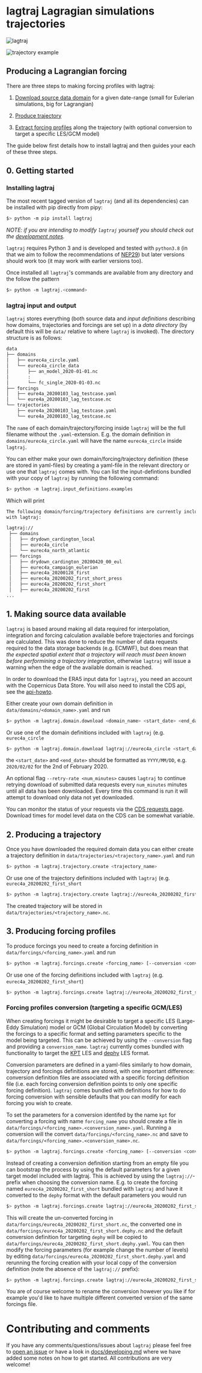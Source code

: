 # lagtraj Lagragian simulations trajectories

![lagtraj](https://github.com/EUREC4A-UK/lagtraj/workflows/lagtraj/badge.svg)

![trajectory example](docs/eurec4a_20191209_12_lag.png)


## Producing a Lagrangian forcing

There are three steps to making forcing profiles with lagtraj:

1. [Download source data domain](#1-making-source-data-available) for a given
   date-range (small for Eulerian simulations, big for Lagrangian)

2. [Produce trajectory](#2-producing-a-trajectory)

3. [Extract forcing
   profiles](#3-producing-forcing-profiles)
   along the trajectory (with optional conversion to target a specific LES/GCM
   model)

The guide below first details how to install lagtraj and then guides your each
of these three steps.


## 0. Getting started

### Installing lagtraj

The most recent tagged version of `lagtraj` (and all its dependencies) can be
installed with pip directly from pipy:

```bash
$> python -m pip install lagtraj
```

*NOTE: if you are intending to modify `lagtraj` yourself you should check out
the [development notes](docs/developing.md).*

`lagtraj` requires Python 3 and is developed and tested with `python3.8` (in
that we aim to follow the recommendations of
[NEP29](https://numpy.org/neps/nep-0029-deprecation_policy.html)) but later
versions should work too (it may work with earlier versions too).

Once installed all `lagtraj`'s commands are available from any directory
and the follow the pattern

```bash
$> python -m lagtraj.<command>
```

### lagtraj input and output

`lagtraj` stores everything (both source data and *input definitions*
describing how domains, trajectories and forcings are set up) in a *data
directory* (by default this will be `data/` relative to where `lagtraj` is
invoked). The directory structure is as follows:

```bash
data
├── domains
│   ├── eurec4a_circle.yaml
│   └── eurec4a_circle_data
│       ├── an_model_2020-01-01.nc
│       :
│       └── fc_single_2020-01-03.nc
├── forcings
│   ├── eure4a_20200103_lag_testcase.yaml
│   └── eure4a_20200103_lag_testcase.nc
└── trajectories
    ├── eure4a_20200103_lag_testcase.yaml
    └── eure4a_20200103_lag_testcase.nc
```

The `name` of each domain/trajectory/forcing inside `lagtraj` will be the
full filename without the `.yaml`-extension. E.g. the domain definition in
`domains/eurec4a_circle.yaml` will have the name `eurec4a_circle` inside
`lagtraj`.

You can either make your own domain/forcing/trajectory definition (these
are stored in yaml-files) by creating a yaml-file in the relevant
directory or use one that `lagtraj` comes with. You can list the
input-defintions bundled with your copy of `lagtraj` by running the
following command:

```bash
$> python -m lagtraj.input_definitions.examples
```

Which will print

```bash
The following domain/forcing/trajectory definitions are currently included
with lagtraj:

lagtraj://
 ├── domains
 │   ├── drydown_cardington_local
 │   ├── eurec4a_circle
 │   └── eurec4a_north_atlantic
 ├── forcings
 │   ├── drydown_cardington_20200420_00_eul
 │   ├── eurec4a_campaign_eulerian
 │   ├── eurec4a_20200128_first
 │   ├── eurec4a_20200202_first_short_press
 │   ├── eurec4a_20200202_first_short
 │   ├── eurec4a_20200202_first
...
```

## 1. Making source data available

`lagtraj` is based around making all data required for interpolation,
integration and forcing calculation available before trajectories and forcings
are calculated. This was done to reduce the number of data requests required
to the data storage backends (e.g. ECMWF), but does mean that *the expected
spatial extent that a trajectory will reach must been known before performining
a trajectory integration*, otherwise `lagtraj` will issue a warning when the
edge of the available domain is reached.

In order to download the ERA5 input data for `lagtraj`, you need an account with
the Copernicus Data Store. You will also need to install the CDS api, see the [api-howto](https://cds.climate.copernicus.eu/api-how-to).

Either create your own domain definition in `data/domains/<domain_name>.yaml` and run

```bash
$> python -m lagtraj.domain.download <domain_name> <start_date> <end_date>
```

Or use one of the domain definitions included with `lagtraj` (e.g.
`eurec4a_circle`


```bash
$> python -m lagtraj.domain.download lagtraj://eurec4a_circle <start_date> <end_date>
```
the `<start_date>` and `<end_date>` should be formatted as `YYYY/MM/DD`, e.g. `2020/02/02` for the 2nd of February 2020.

An optional flag `--retry-rate <num_minutes>` causes `lagtraj` to continue
retrying download of submitted data requests every `num_minutes` minutes until
all data has been downloaded. Every time this command is run it will attempt to
download only data not yet downloaded.

You can monitor the status of your requests via the [CDS requests page](ihttps://cds.climate.copernicus.eu).
Download times for model level data on the CDS can be somewhat variable.

## 2. Producing a trajectory

Once you have downloaded the required domain data you can either create
a trajectory definition in `data/trajectories/<trajectory_name>.yaml` and run

```bash
$> python -m lagtraj.trajectory.create <trajectory_name>
```

Or use one of the trajectory definitions included with `lagtraj` (e.g.
`eurec4a_20200202_first_short`


```bash
$> python -m lagtraj.trajectory.create lagtraj://eurec4a_20200202_first_short
```

The created trajectory will be stored in `data/trajectories/<trajectory_name>.nc`.

## 3. Producing forcing profiles

To produce forcings you need to create a forcing definition in
`data/forcings/<forcing_name>.yaml` and run

```bash
$> python -m lagtraj.forcings.create <forcing_name> [--conversion <conversion_name>]
```

Or use one of the forcing definitions included with `lagtraj` (e.g.
`eurec4a_20200202_first_short`)

```bash
$> python -m lagtraj.forcings.create lagtraj://eurec4a_20200202_first_short [--conversion <conversion_name>]
```

### Forcing profiles conversion (targeting a specific GCM/LES)

When creating forcings it might be desirable to target a specific LES
(Large-Eddy Simulation) model or GCM (Global Circulation Model) by
converting the forcings to a specific format and setting parameters
specific to the model being targeted. This can be achieved by using the
`--conversion` flag and providing a `conversion_name`. `lagtraj` currently
comes bundled with functionality to target the
[KPT](https://www.lmd.jussieu.fr/~mpllmd/dephy2_forcages_communs/KPT_documentation.pdf)
LES and
[dephy](https://docs.google.com/document/d/118xP04jB9HO7Y2LqWk3HZpZ9n3CFujgzimLI7Ug8vO4)
LES format.

Conversion parameters are defined in a yaml-files similarly to how domain,
trajectory and forcings definitions are stored, with one important difference:
conversion definition files are associated with a specific forcing definition
file (i.e. each forcing conversion definition points to only one specific
forcing definition). `lagtraj` comes bundled with definitions for how to do
forcing conversion with sensible defaults that you can modify for each forcing
you wish to create.

To set the parameters for a conversion identifed by the name `kpt` for
converting a forcing with name `forcing_name` you should create a file in
`data/forcings/<forcing_name>.<conversion_name>.yaml`. Running a conversion
will the convert `data/forcings/<forcing_name>.nc` and save to
`data/forcings/<forcing_name>.<conversion_name>.nc`.

```bash
$> python -m lagtraj.forcings.create <forcing_name> [--conversion <conversion_name>]
```

Instead of creating a conversion definition starting from an empty file you can
bootstrap the process by using the default parameters for a given target model
included with lagtraj. This is achieved by using the `lagtraj://`-prefix when
choosing the conversion name. E.g. to create the forcing named
`eurec4a_20200202_first_short` bundled with `lagtraj` and have it converted to
the `dephy` format with the default parameters you would run

```bash
$> python -m lagtraj.forcings.create lagtraj://eurec4a_20200202_first_short --conversion lagtraj://dephy
```

This will create the un-converted forcing in
`data/forcings/eurec4a_20200202_first_short.nc`, the converted one in
`data/forcings/eurec4a_20200202_first_short.dephy.nc` and the default conversion definition
for targeting `dephy` will be copied to
`data/forcings/eurec4a_20200202_first_short.dephy.yaml`. You can then modify
the forcing parameters (for example change the number of levels) by editing
`data/forcings/eurec4a_20200202_first_short.dephy.yaml` and rerunning the
forcing creation with your local copy of the conversion definition (note the
absence of the `lagtraj://` prefix):

```bash
$> python -m lagtraj.forcings.create lagtraj://eurec4a_20200202_first_short --conversion dephy
```

You are of course welcome to rename the conversion however you like if for
example you'd like to have multiple different converted version of the same
forcings file.

# Contributing and comments

If you have any comments/questions/issues about `lagtraj` please feel free to
[open an issue](https://github.com/EUREC4A-UK/lagtraj/issues/new) or have a
look in [docs/developing.md](docs/developing.md) where we have added some notes
on how to get started. All contributions are very welcome!

